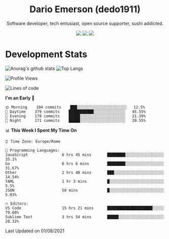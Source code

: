 <div align="center">
  
# Dario Emerson (dedo1911)
Software developer, tech entusiast, open source supporter, sushi addicted.

[![](https://img.shields.io/badge/-Linkedin-informational?style=for-the-badge&logo=linkedin&logoColor=white&color=2867B2)](http://linkedin.com/in/dedo1911)
[![](https://img.shields.io/badge/-Telegram-informational?style=for-the-badge&logo=telegram&logoColor=white&color=0088cc)](https://t.me/dedo1911)
[![](https://img.shields.io/badge/-Facebook-informational?style=for-the-badge&logo=facebook&logoColor=white&color=3b5998)](https://fb.com/dedo1911)

</div>

# Development Stats

![Anurag's github stats](https://github-readme-stats.vercel.app/api?username=dedo1911&count_private=true&show_icons=true&theme=chartreuse-dark)
![Top Langs](https://github-readme-stats.vercel.app/api/top-langs/?username=dedo1911&theme=chartreuse-dark&layout=compact)

<!--START_SECTION:waka-->
![Profile Views](http://img.shields.io/badge/Profile%20Views-0-blue)

![Lines of code](https://img.shields.io/badge/From%20Hello%20World%20I%27ve%20Written-65323%20lines%20of%20code-blue)

**I'm an Early 🐤** 

```text
🌞 Morning    104 commits    ███░░░░░░░░░░░░░░░░░░░░░░   12.5% 
🌆 Daytime    379 commits    ███████████░░░░░░░░░░░░░░   45.55% 
🌃 Evening    178 commits    █████░░░░░░░░░░░░░░░░░░░░   21.39% 
🌙 Night      171 commits    █████░░░░░░░░░░░░░░░░░░░░   20.55%

```


📊 **This Week I Spent My Time On** 

```text
⌚︎ Time Zone: Europe/Rome

💬 Programming Languages: 
JavaScript               6 hrs 45 mins       ████████░░░░░░░░░░░░░░░░░   35.1% 
Go                       6 hrs 6 mins        ████████░░░░░░░░░░░░░░░░░   31.67% 
Other                    2 hrs 48 mins       ███░░░░░░░░░░░░░░░░░░░░░░   14.54% 
YAML                     1 hr 3 mins         █░░░░░░░░░░░░░░░░░░░░░░░░   5.5% 
JSON                     58 mins             █░░░░░░░░░░░░░░░░░░░░░░░░   5.03%

🔥 Editors: 
VS Code                  15 hrs 21 mins      ████████████████████░░░░░   79.68% 
Sublime Text             3 hrs 54 mins       █████░░░░░░░░░░░░░░░░░░░░   20.32%

```


 Last Updated on 01/08/2021
<!--END_SECTION:waka-->

<!--
**dedo1911/dedo1911** is a ✨ _special_ ✨ repository because its `README.md` (this file) appears on your GitHub profile.

Here are some ideas to get you started:

- 🔭 I’m currently working on ...
- 🌱 I’m currently learning ...
- 👯 I’m looking to collaborate on ...
- 🤔 I’m looking for help with ...
- 💬 Ask me about ...
- 📫 How to reach me: ...
- 😄 Pronouns: ...
- ⚡ Fun fact: ...
-->
